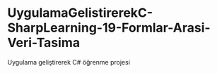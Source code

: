 # UygulamaGelistirerekC-SharpLearning-19-Formlar-Arasi-Veri-Tasima
Uygulama geliştirerek C# öğrenme projesi
